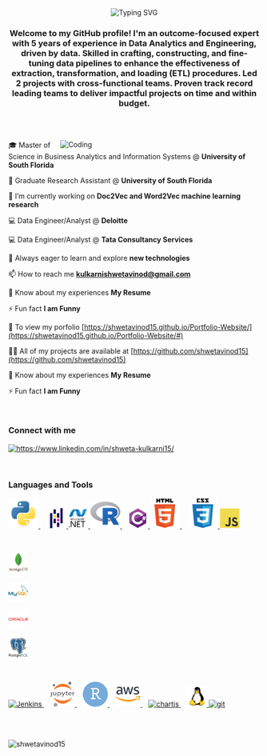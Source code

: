 <div align="center">
  <img src="https://readme-typing-svg.demolab.com?font=Fira+Code&weight=500&size=24&duration=3000&pause=1000&center=true&vCenter=true&width=500&lines=Hi👋,+I'm+Shweta+Kulkarni" alt="Typing SVG">
</div>

<h3 align="center">Welcome to my GitHub profile! I'm an outcome-focused expert with 5 years of experience in Data Analytics and Engineering, driven by data. Skilled in crafting, constructing, and fine-tuning data pipelines to enhance the effectiveness of extraction, transformation, and loading (ETL) procedures. Led 2 projects with cross-functional teams. Proven track record leading teams to deliver impactful projects on time and within budget.</h3>

<br><br>

<img align="right" alt="Coding" width="400" src="https://cdnb.artstation.com/p/assets/images/images/028/991/999/original/anna-havrylyukh-.gif?1596125112">


🎓 Master of Science in Business Analytics and Information Systems @ **University of South Florida**

💼 Graduate Research Assistant @ **University of South Florida**

🔭 I’m currently working on **Doc2Vec and Word2Vec machine learning research**
 
💻 Data Engineer/Analyst @ **Deloitte**
 
💻 Data Engineer/Analyst @ **Tata Consultancy Services**
 
🌱 Always eager to learn and explore **new technologies**
 
📫 How to reach me **kulkarnishwetavinod@gmail.com**
 
📄 Know about my experiences **My Resume**
 
⚡ Fun fact **I am Funny**

📄 To view my porfolio [https://shwetavinod15.github.io/Portfolio-Website/](https://shwetavinod15.github.io/Portfolio-Website/#)

👨‍💻 All of my projects are available at [https://github.com/shwetavinod15](https://github.com/shwetavinod15)

📄 Know about my experiences **My Resume**

⚡ Fun fact **I am Funny**

<br/>

<h3 align="left">Connect with me</h3>
<p align="left">
<a href="https://linkedin.com/in/shweta-kulkarni15/" target="blank"><img align="center" src="https://raw.githubusercontent.com/rahuldkjain/github-profile-readme-generator/master/src/images/icons/Social/linked-in-alt.svg" alt="https://www.linkedin.com/in/shweta-kulkarni15/" height="30" width="40" /></a>
</p>

<br/>

<h3 align="left">Languages and Tools</h3>

<p align="left">
  <a href="https://www.python.org" target="_blank" rel="noreferrer"> <img src="https://raw.githubusercontent.com/devicons/devicon/master/icons/python/python-original.svg" alt="Python" height="60"/> </a> &nbsp;&nbsp;
  <a href="https://pandas.pydata.org/" target="_blank" rel="noreferrer"> <img src="https://raw.githubusercontent.com/devicons/devicon/2ae2a900d2f041da66e950e4d48052658d850630/icons/pandas/pandas-original.svg" alt="pandas" width="40" height="40"/> </a> 
  <a href="https://dotnet.microsoft.com/" target="_blank" rel="noreferrer"> <img src="https://raw.githubusercontent.com/devicons/devicon/master/icons/dot-net/dot-net-original-wordmark.svg" alt="dotnet" width="40" height="40"/> </a> 
  <a href="https://www.r-project.org/" target="_blank" rel="noreferrer"> <img src="https://raw.githubusercontent.com/devicons/devicon/master/icons/r/r-original.svg" alt="R" height="60"/> </a> &nbsp;&nbsp;
  <a href="https://www.w3schools.com/cs/" target="_blank" rel="noreferrer"> <img src="https://raw.githubusercontent.com/devicons/devicon/master/icons/csharp/csharp-original.svg" alt="csharp" width="40" height="40"/> </a> 
  <a href="https://developer.mozilla.org/en-US/docs/Web/HTML" target="_blank" rel="noreferrer"> <img src="https://raw.githubusercontent.com/devicons/devicon/master/icons/html5/html5-original-wordmark.svg" alt="HTML" height="60"/> </a> &nbsp;&nbsp;
  <a href="https://developer.mozilla.org/en-US/docs/Web/CSS" target="_blank" rel="noreferrer"> <img src="https://raw.githubusercontent.com/devicons/devicon/master/icons/css3/css3-original-wordmark.svg" alt="CSS" height="60"/> </a>
  <a href="https://developer.mozilla.org/en-US/docs/Web/JavaScript" target="_blank" rel="noreferrer"> <img src="https://raw.githubusercontent.com/devicons/devicon/master/icons/javascript/javascript-original.svg" alt="javascript" width="40" height="40"/> </a> 
</p>

<br/>
<p align="left">
<a href="https://www.mongodb.com/" target="_blank" rel="noreferrer"> <img src="https://raw.githubusercontent.com/devicons/devicon/master/icons/mongodb/mongodb-original-wordmark.svg" alt="mongodb" width="40" height="40"/> </a> 

<a href="https://www.mysql.com/" target="_blank" rel="noreferrer"> <img src="https://raw.githubusercontent.com/devicons/devicon/master/icons/mysql/mysql-original-wordmark.svg" alt="mysql" width="40" height="40"/> </a> 

<a href="https://www.oracle.com/" target="_blank" rel="noreferrer"> <img src="https://raw.githubusercontent.com/devicons/devicon/master/icons/oracle/oracle-original.svg" alt="oracle" width="40" height="40"/> </a> 

<a href="https://www.postgresql.org" target="_blank" rel="noreferrer"> <img src="https://raw.githubusercontent.com/devicons/devicon/master/icons/postgresql/postgresql-original-wordmark.svg" alt="postgresql" width="40" height="40"/> </a> 
</p>

<br/>
<p align="left">
  <a href="https://www.jenkins.io" target="_blank" rel="noreferrer"> <img src="https://www.vectorlogo.zone/logos/jenkins/jenkins-icon.svg" alt="Jenkins" height="50"/> </a> &nbsp;&nbsp;
  <a href="https://jupyter.org/" target="_blank" rel="noreferrer"> <img src="https://raw.githubusercontent.com/devicons/devicon/master/icons/jupyter/jupyter-original-wordmark.svg" alt="Jupyter Notebook" height="50"/> </a> &nbsp;&nbsp;
  <a href="https://www.rstudio.com/" target="_blank" rel="noreferrer"> <img src="https://raw.githubusercontent.com/devicons/devicon/master/icons/rstudio/rstudio-original.svg" alt="RStudio" height="50"/> </a> &nbsp;&nbsp;
  <a href="https://aws.amazon.com" target="_blank" rel="noreferrer"> <img src="https://raw.githubusercontent.com/devicons/devicon/master/icons/amazonwebservices/amazonwebservices-original-wordmark.svg" alt="AWS" height="50"/> </a> &nbsp;&nbsp;
  <a href="https://www.chartjs.org" target="_blank" rel="noreferrer"> <img src="https://www.chartjs.org/media/logo-title.svg" alt="chartjs" width="40" height="40"/> </a> &nbsp;&nbsp;
<a href="https://www.linux.org/" target="_blank" rel="noreferrer"> <img src="https://raw.githubusercontent.com/devicons/devicon/master/icons/linux/linux-original.svg" alt="linux" width="40" height="40"/> </a> 
<a href="https://git-scm.com/" target="_blank" rel="noreferrer"> <img src="https://www.vectorlogo.zone/logos/git-scm/git-scm-icon.svg" alt="git" width="40" height="40"/> </a>  
</p>

<br/>
<br/>
<p><img align="center" src="https://github-readme-streak-stats.herokuapp.com/?user=shwetavinod15&&theme=tokyonight" alt="shwetavinod15" /></p> 


